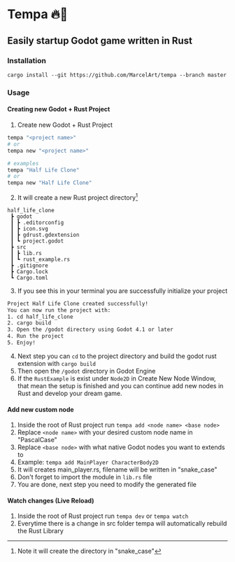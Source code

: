 # Tempa 🔥🔨
## Easily startup Godot game written in Rust

### Installation
`cargo install --git https://github.com/MarcelArt/tempa --branch master`

### Usage
#### Creating new Godot + Rust Project
1. Create new Godot + Rust Project
```sh
tempa "<project name>" 
# or
tempa new "<project name>"

# examples
tempa "Half Life Clone" 
# or
tempa new "Half Life Clone" 
```
2. It will create a new Rust project directory[^1]
```
half_life_clone
 ┣ godot
 ┃ ┣ .editorconfig
 ┃ ┣ icon.svg
 ┃ ┣ gdrust.gdextension
 ┃ ┗ project.godot
 ┣ src
 ┃ ┣ lib.rs
 ┃ ┗ rust_example.rs
 ┣ .gitignore
 ┣ Cargo.lock
 ┗ Cargo.toml
```
3. If you see this in your terminal you are successfully initialize your project
```sh
Project Half Life Clone created successfully!
You can now run the project with:
1. cd half_life_clone
2. cargo build
3. Open the /godot directory using Godot 4.1 or later
4. Run the project
5. Enjoy!
```
4. Next step you can `cd` to the project directory and build the godot rust extension with `cargo build`
5. Then open the `/godot` directory in Godot Engine
6. If the `RustExample` is exist under `Node2D` in Create New Node Window, that mean the setup is finished and you can continue add new nodes in Rust and develop your dream game.

#### Add new custom node
1. Inside the root of Rust project run `tempa add <node name> <base node>`
2. Replace `<node name>` with your desired custom node name in "PascalCase"
3. Replace `<base node>` with what native Godot nodes you want to extends to
4. Example: `tempa add MainPlayer CharacterBody2D`
5. It will creates main_player.rs, filename will be written in "snake_case" 
6. Don't forget to import the module in `lib.rs` file
7. You are done, next step you need to modify the generated file

#### Watch changes (Live Reload)
1. Inside the root of Rust project run `tempa dev` or `tempa watch`
2. Everytime there is a change in src folder tempa will automatically rebuild the Rust Library

[^1]: Note it will create the directory in "snake_case"
